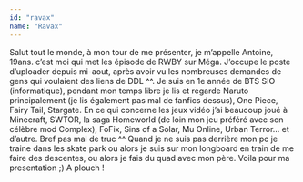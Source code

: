 ```yaml
---
id: "ravax"
name: "Ravax"
---
```

Salut tout le monde, à mon tour de me présenter, je m’appelle Antoine, 19ans. c’est moi qui met les épisode de RWBY sur Méga. J’occupe le poste d’uploader depuis mi-aout, après avoir vu les nombreuses demandes de gens qui voulaient des liens de DDL ^^. Je suis en 1e année de BTS SIO (informatique), pendant mon temps libre je lis et regarde Naruto principalement (je lis également pas mal de fanfics dessus), One Piece, Fairy Tail, Stargate.
En ce qui concerne les jeux vidéo j’ai beaucoup joué à Minecraft, SWTOR, la saga Homeworld (de loin mon jeu préféré avec son célèbre mod Complex), FoFix, Sins of a Solar, Mu Online, Urban Terror… et d’autre. Bref pas mal de truc ^^ Quand je ne suis pas derrière mon pc je traine dans les skate park ou alors je suis sur mon longboard en train de me faire des descentes, ou alors je fais du quad avec mon père.
Voila pour ma presentation ;) A plouch !
